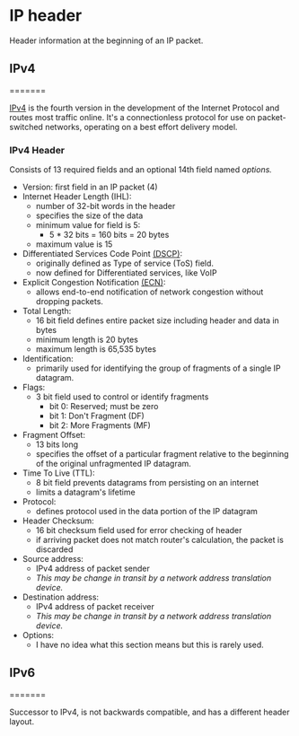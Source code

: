 # IP header

Header information at the beginning of an IP packet.

## IPv4
=======

[IPv4](https://tools.ietf.org/html/rfc791) is the fourth version in the development of the Internet Protocol and routes most traffic online. It's a connectionless protocol for use on packet-switched networks, operating on a best effort delivery model.

### IPv4 Header

Consists of 13 required fields and an optional 14th field named *options.*
  * Version: first field in an IP packet (4)
  * Internet Header Length (IHL):
    * number of 32-bit words in the header
    * specifies the size of the data
    * minimum value for field is 5:
      * 5 * 32 bits = 160 bits = 20 bytes
    * maximum value is 15
  * Differentiated Services Code Point [(DSCP)](https://tools.ietf.org/html/rfc2474):
    * originally defined as Type of service (ToS) field.
    * now defined for Differentiated services, like VoIP
  * Explicit Congestion Notification [(ECN)](https://tools.ietf.org/html/rfc3168):
    * allows end-to-end notification of network congestion without dropping packets.
  * Total Length:
    * 16 bit field defines entire packet size including header and data in bytes
    * minimum length is 20 bytes
    * maximum length is 65,535 bytes
  * Identification:
    * primarily used for identifying the group of fragments of a single IP datagram.
  * Flags:
    * 3 bit field used to control or identify fragments
      * bit 0: Reserved; must be zero
      * bit 1: Don't Fragment (DF)
      * bit 2: More Fragments (MF)
  * Fragment Offset:
    * 13 bits long
    * specifies the offset of a particular fragment relative to the beginning of the original unfragmented IP datagram.
  * Time To Live (TTL):
    * 8 bit field prevents datagrams from persisting on an internet
    * limits a datagram's lifetime
  * Protocol:
    * defines protocol used in the data portion of the IP datagram
  * Header Checksum:
    * 16 bit checksum field used for error checking of header
    * if arriving packet does not match router's calculation, the packet is discarded
  * Source address:
    * IPv4 address of packet sender
    * *This may be change in transit by a network address translation device.*
  * Destination address:
    * IPv4 address of packet receiver
    * *This may be change in transit by a network address translation device.*
  * Options:
    * I have no idea what this section means but this is rarely used.

## IPv6
=======

Successor to IPv4, is not backwards compatible, and has a different header layout. 